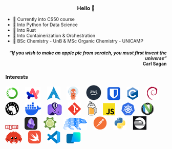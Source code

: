 <h3 align="center">Hello 👋</h3>

- 🌱 Currently into CS50 course
- 🐍 Into Python for Data Science
- 🦀 Into Rust
- 🐳 Into Containerization & Orchestration  
- 🧪 BSc Chemistry - UnB & MSc Organic Chemistry - UNICAMP

<h4 align="right">“<em>If you wish to make an apple pie from scratch, you must first invent the universe”</em><br>Carl Sagan</h4>

<!-- Insert bash (.sh) in .md files
```sh
brew install deno
```
-->

<h3>Interests</h3>

<a href="https://anaconda.com/" target="_blank"><img src="assets/anaconda.svg" alt="anaconda" height="42"/></a> &nbsp; &nbsp;
<a href="https://arc.net/" target="_blank"><img src="assets/arc.svg" alt="Arc Browser" height="40"/></a> &nbsp; &nbsp;
<a href="https://archlinux.org/" target="_blank"><img src="assets/archlinux.svg" alt="Arch Linux" height="42"/></a> &nbsp; &nbsp;
<a href="https://argoproj.github.io/" target="_blank"><img src="assets/argocd.svg" alt="Argo" height="42"/></a> &nbsp; &nbsp;
<a href="https://aws.amazon.com/" target="_blank"><img src="assets/aws.svg" alt="Amazon Web Services" height="46"/></a> &nbsp; &nbsp;
<a href="https://bitwarden.com/" target="_blank"><img src="assets/bitwarden.svg" alt="bitwarden" height="40"/></a> &nbsp; &nbsp;
<a><img src="assets/c.svg" alt="C lang" height="40"/></a> &nbsp; &nbsp;
<a href="https://debian.org/" target="_blank"><img src="assets/debian.svg" alt="debian" height="42"/></a> &nbsp; &nbsp;
<a href="https://deno.com/" target="_blank"><img src="assets/deno.svg" alt="the deno mascot dinosaur standing in the rain" height="42"/></a> &nbsp; &nbsp;
<a href="https://docker.com/" target="_blank"><img src="assets/docker.svg" alt="docker" height="40"/></a> &nbsp; &nbsp;
<a href="https://fly.io/" target="_blank"><img src="assets/flyio.svg" alt="flying baloon over the moutains" height="40"/></a> &nbsp; &nbsp;
<a href="https://git-scm.com/" target="_blank"><img src="assets/git.svg" alt="git" height="40"/></a> &nbsp; &nbsp;
<a href="https://brew.sh/" target="_blank"><img src="assets/homebrew.svg" alt="homebrew" height="45"/></a> &nbsp; &nbsp;
<a href="https://javascript.com/" target="_blank"><img src="assets/javascript.svg" alt="JavaScript" height="38"/></a> &nbsp; &nbsp;
<a href="https://kubernetes.io/" target="_blank"><img src="assets/K8s.svg" alt="Kubernetes" height="40"/></a> &nbsp; &nbsp;
<a href="https://neovide.dev/" target="_blank"><img src="assets/neovide.png" alt="neovim meets rust" height="40"/></a> &nbsp; &nbsp;
<a href="https://npmjs.com/" target="_blank"><img src="assets/npm.svg" alt="npm" width="40"/></a> &nbsp; &nbsp;
<a href="https://obsidian.md/" target="_blank"><img src="assets/obsidian.svg" alt="obsidian" width="40"/></a> &nbsp; &nbsp;
<a href="https://pkl-lang.org/" target="_blank"><img src="assets/Pkl.svg" alt="Pkl" height="40"/></a> &nbsp; &nbsp;
<a href="https://pola.rs/" target="_blank"><img src="assets/polars.svg" alt="Polars" height="38"/></a> &nbsp; &nbsp;
<a href="https://postman.com/" target="_blank"><img src="assets/postman.svg" alt="Postman" height="42"/></a> &nbsp; &nbsp;
<a href="https://python.org/" target="_blank"><img src="assets/python.svg" alt="python snakes" height="42"/></a> &nbsp; &nbsp;
<a href="https://railway.app/" target="_blank"><img src="assets/railway.png" alt="Railway" height="42"/></a> &nbsp; &nbsp;
<a href="https://rust-lang.org/" target="_blank"><img src="assets/cuddlyferris.svg" alt="Ferris" height="38"/></a> &nbsp; &nbsp;
<a href="https://swift.org/" target="_blank"><img src="assets/swift.svg" alt="swift" height="40"/></a> &nbsp; &nbsp;
<a href="https://code.visualstudio.com/" target="_blank"><img src="assets/vscode.svg" alt="VSCode" height="40"/></a> &nbsp; &nbsp;
<a href="https://warp.dev/" target="_blank"><img src="assets/warp.svg" alt="Warp" height="35"/></a>

&nbsp;

<!-- Status
<picture>
  <source
    srcset="https://github-readme-stats.vercel.app/api?username=bragasgambit&show_icons=true&theme=dark"
    media="(prefers-color-scheme: dark), (prefers-color-scheme: no-preference)"/>
  <source
    srcset="https://github-readme-stats.vercel.app/api?username=bragasgambit&show_icons=true"
    media="(prefers-color-scheme: light)"/>
  <img height="180em" src="https://github-readme-stats.vercel.app/api?username=bragasgambit&show_icons=true&include_all_commits=true&count_private=true"/>
</picture>
-->

<!-- Top Langs
<picture>
  <source
    srcset="https://github-readme-stats.vercel.app/api/top-langs/?username=bragasgambit&show_icons=true&theme=dark&layout=compact"
    media="(prefers-color-scheme: dark), (prefers-color-scheme: no-preference)"/>
  <source
    srcset="https://github-readme-stats.vercel.app/api/top-langs/?username=bragasgambit&show_icons=true&layout=compact"
    media="(prefers-color-scheme: light)"/>
  <img height="180em" src="https://github-readme-stats.vercel.app/api/top-langs/?username=bragasgambit&show_icons=true&layout=compact"/>
</picture>
-->
<!-- Snake grid
<picture align="center">
  <source
    media="(prefers-color-scheme: dark)" srcset="https://raw.githubusercontent.com/platane/platane/output/github-contribution-grid-snake-dark.svg"/>
  <source
    media="(prefers-color-scheme: light)" srcset="https://raw.githubusercontent.com/platane/platane/output/github-contribution-grid-snake.svg"/>
  <img alt="github-snake" src="https://raw.githubusercontent.com/platane/platane/output/github-contribution-grid-snake.svg"/>
</picture>
-->
